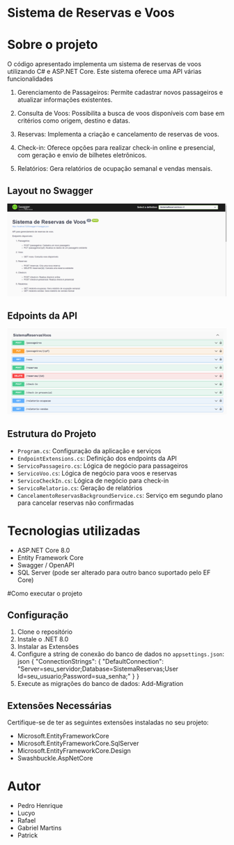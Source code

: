 # Sistema de Reservas e Voos


# Sobre o projeto
O código apresentado implementa um sistema de reservas de voos utilizando C# e ASP.NET Core. Este sistema oferece uma API várias  funcionalidades 


1. Gerenciamento de Passageiros: Permite cadastrar novos passageiros e atualizar informações existentes.

2. Consulta de Voos: Possibilita a busca de voos disponíveis com base em critérios como origem, destino e datas.

3. Reservas: Implementa a criação e cancelamento de reservas de voos.

4. Check-in: Oferece opções para realizar check-in online e presencial, com geração e envio de bilhetes eletrônicos.

5. Relatórios: Gera relatórios de ocupação semanal e vendas mensais.



## Layout no Swagger
![Modelo Conceitual](https://github.com/phalexandre10/sistema-de-voos/blob/main/fotos/Captura%20de%20tela%202024-09-12%20172521.png)



## Edpoints da API
![Web 1](https://github.com/phalexandre10/sistema-de-voos/blob/main/fotos/Captura%20de%20tela%202024-09-12%20172402.png)

## Estrutura do Projeto

- `Program.cs`: Configuração da aplicação e serviços
- `EndpointExtensions.cs`: Definição dos endpoints da API
- `ServicoPassageiro.cs`: Lógica de negócio para passageiros
- `ServicoVoo.cs`: Lógica de negócio para voos e reservas
- `ServicoCheckIn.cs`: Lógica de negócio para check-in
- `ServicoRelatorio.cs`: Geração de relatórios
- `CancelamentoReservasBackgroundService.cs`: Serviço em segundo plano para cancelar reservas não confirmadas

# Tecnologias utilizadas

- ASP.NET Core 8.0
- Entity Framework Core
- Swagger / OpenAPI
- SQL Server (pode ser alterado para outro banco suportado pelo EF Core)


#Como executar o projeto

## Configuração

1. Clone o repositório
2. Instale o .NET 8.0
3. Instalar as Extensões
4. Configure a string de conexão do banco de dados no `appsettings.json`:
json
{
"ConnectionStrings": {
"DefaultConnection": "Server=seu_servidor;Database=SistemaReservas;User Id=seu_usuario;Password=sua_senha;"
}
}
5. Execute as migrações do banco de dados:
Add-Migration
## Extensões Necessárias

Certifique-se de ter as seguintes extensões instaladas no seu projeto:

- Microsoft.EntityFrameworkCore
- Microsoft.EntityFrameworkCore.SqlServer
- Microsoft.EntityFrameworkCore.Design
- Swashbuckle.AspNetCore



# Autor

 - Pedro Henrique
 - Lucyo 
 - Rafael
 - Gabriel Martins
-  Patrick

